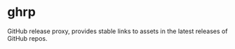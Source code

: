 # ghrp
GitHub release proxy, provides stable links to assets in the latest releases of GitHub repos.
